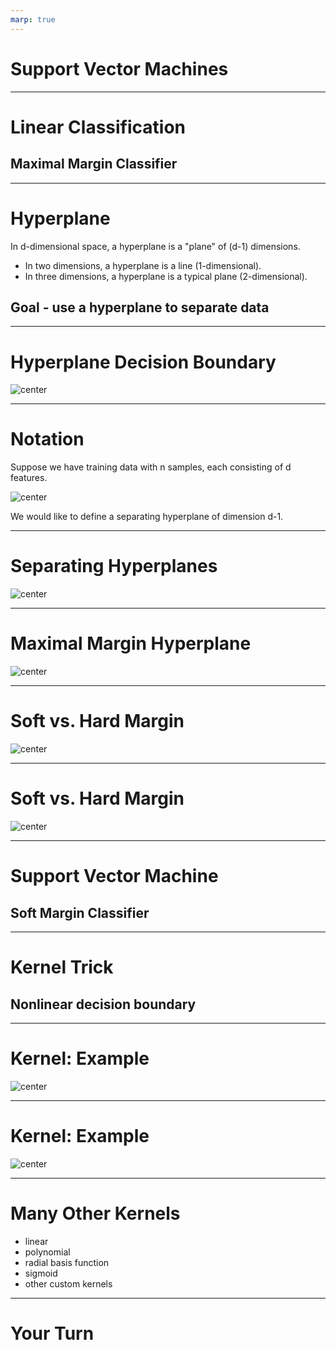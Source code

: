 ```yaml
---
marp: true
---
```


<style>
img[alt~="center"] {
  display: block;
  margin: 0 auto;
}
</style>

# Support Vector Machines
<!--
Support vector machines (SVM) can be used for both classification and regression tasks. But using SVM for classification is far more common, so in this lecture, we will focus on classification tasks. The lab also focuses mainly on classification but does include a regression example.
-->

---

# Linear Classification
## Maximal Margin Classifier

<!--
A support vector machine is a generalization of a much simpler model called a maximal margin classifier. Let's first discuss the maximal margin classifier. Then we'll see how to extend this simple idea to a more robust support vector machine.
-->

---

# Hyperplane
In d-dimensional space, a hyperplane is a "plane" of (d-1) dimensions.

* In two dimensions, a hyperplane is a line (1-dimensional).
* In three dimensions, a hyperplane is a typical plane (2-dimensional).

## Goal - use a hyperplane to separate data
<!--
A hyperplane is the analogue of a line in higher dimensions. If we are looking at d-dimensional space, then a hyperplane has dimension d-1.

For example, if we look at the typical 2-dimensional Cartesian coordinate system, then a hyperplane is a line.

Similarly, if we consider 3-dimensional space, then a hyperplane is a 2-dimensional plane.

Although we cannot visualize this in higher dimensions, the analogy carries through.

Note that "plane" in the definition refers to an affine subspace.


-->

---

# Hyperplane Decision Boundary

![center](res/svm01.png)

<!--
Here we have two classes of observations. Class 1 is shown in yellow, and class 2 is shown in red. They are linearly separated by the hyperplane X_{2} = m*X_{1} + b. Note that this is just the equation of a line. We can rearrange our terms into this equivalent equation: X_{2} - m*X_[1} - b = 0.

Image Details:
* [svm01.png](https://opensource.google/docs/copyright/): Copyright Google

-->

---
# Notation
Suppose we have training data with n samples, each consisting of d features.

![center](res/svm02.png)

We would like to define a separating hyperplane of dimension d-1.

<!--
Here we have sample data points x_{1} = [x11, x12, ..., x1d], x_{2} = [x21, x22, ..., x2d], and so on. If a separating hyperplane exists, then it cuts our space into d distinct regions. We label the data points based on which region they reside in.

Let's look back at two dimensions, where we can draw examples.


Image Details:
* [svm02.png](https://opensource.google/docs/copyright/): Copyright Google
-->

---

# Separating Hyperplanes

![center](res/svm03.png)

<!--

Here is the same example data from before, and we have drawn three different separating hyperplanes.

Notice that any of these hyperplanes can be used to define a classifier. If X_{2} - m*X_{1} - b > 0, then we classify the point as yellow (class 1). If X_{2} - m*X_{1} - b < 0, then we classify the point as red (class 2).

How do we choose a separating hyperplane? Which one is the "best"?


Image Details:
* [svm03.png](https://opensource.google/docs/copyright/): Copyright Google
-->
---

# Maximal Margin Hyperplane

![center](res/svm04.png)

<!--
We compute the Euclidean distance from each data point to the separating hyperplane. The smallest such distance is called the margin. We define the maximal margin hyperplane to be the hyperplane for which the margin is the largest. In other words, we want points from both classes to be as far away from the separating hyperplane as possible.

The data points that define the margin are called the support vectors because they "support" the maximal margin hyperplane.

Image Details:
* [svm04.png](https://opensource.google/docs/copyright/): Copyright Google
-->
---

# Soft vs. Hard Margin

![center](res/svm05.png)

<!--
Let's continue to consider the same example, but imagine we receive one additional piece of training data from class 1 (yellow). The new point is the yellow point that is furthest to the right in the graph. We can still define a separating hyperplane, but the margin is tiny. The maximal margin classifier is also known as a hard margin classifier, meaning that points must be perfectly, linearly separated. A hard margin classifier will correctly classify all the training data, but it can be somewhat limiting and not robust to the introduction of new data points.

Image Details:
* [svm05.png](https://opensource.google/docs/copyright/): Copyright Google
-->
---

# Soft vs. Hard Margin

![center](res/svm06.png)

<!--
Sometimes it is advantageous to consider a hyperplane that does not perfectly separate all our training data. Here is an example of a soft margin classifier. We see that the yellow data point furthest to the right is incorrectly classified by our model. But we have increased our margin, which can lead to greater robustness and better performance on our test data.

Image Details:
* [svm06.png](https://opensource.google/docs/copyright/): Copyright Google
-->
---

# Support Vector Machine
## Soft Margin Classifier

<!--
A support vector machine is a soft margin classifier. We use the idea of the maximal margin classifier, but we allow for some data points to be incorrectly labeled. The incorrect labeling happens either because our data wasn't linearly separable to begin with, or because we want to increase our margin and reduce overfitting.
-->

---

# Kernel Trick
## Nonlinear decision boundary

<!--
When the data are not linearly separable, the kernel trick can help us find a decision boundary.
-->

---

# Kernel: Example

![center](res/svm07.png)

<!--
Consider these data. It is clear that we will never be able to find a decision boundary that is a straight line. We can, however, increase the dimension and define a hyperplane in a higher dimension.

Here is the main idea:
* transform the features to a higher dimensional space, essentially allowing extra dimensions for non-linearity.

* use a linear svm in the higher dimension to create a linear decision boundary.

* transform the linear decision boundary back to our original feature space to obtain a non-linear boundary.

In this example, it's pretty clear that a circle would be a reasonable boundary. We may try the kernel k((X_{1},X_{2})) = (X_{1}, X_{2}, X_{1}^{2} + X_{2}^{2}). Notice that this maps everything to three-dimensional space. In three dimensions, we can find a linear decision boundary and then pull that back to a non-linear boundary in two dimensions. We get something like this (next slide).

Image Details:
* [svm07.png](https://opensource.google/docs/copyright/): Copyright Google
-->

---

# Kernel: Example

![center](res/svm08.png)

<!--
Here is the result of using a kernel with X_{1}^{2} + X_{2}^{2} in the third dimension.


Image Details:
* [svm08.png](https://opensource.google/docs/copyright/): Copyright Google
-->

---

# Many Other Kernels
* linear
* polynomial
* radial basis function
* sigmoid
* other custom kernels

<!--
There are many other possible kernel functions. A few of the common ones are listed on this slide. When implementing svm with scikit-learn, the kernel can be treated as a hyperparameter that is tuned with your model.

Reference: https://scikit-learn.org/stable/modules/svm.html#kernel-functions

-->

---

# Your Turn

<!--
Now let's take a look at the lab, where you will practice building support vector machines.
-->

